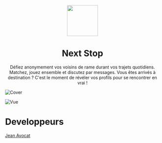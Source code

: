 <h1 align="center">
<img src="/app/assets/images/gifs/gamer_bonhomme.gif" width="100" height="100"></h1>
<h1 align="center"> Next Stop </h1>

<p align="center">
Défiez anonymement vos voisins de rame durant vos trajets quotidiens. Matchez, jouez ensemble et discutez par messages. Vous êtes arrivés à destination ? C'est le moment de révéler vos profils pour se rencontrer en vrai !
</p>

![Cover](/app/assets/images/cover.png)

![Vue](/app/assets/images/vue-éclatée.png)

<h1>Developpeurs</h1>
<a href="https://www.linkedin.com/in/jean-avocat-6255b51b6/">Jean Avocat</a>
